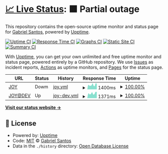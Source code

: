# [📈 Live Status](https://gabrielroot.github.io/uptime): <!--live status--> **🟧 Partial outage**

This repository contains the open-source uptime monitor and status page for [Gabriel Santos](https://gabrielroot.github.io/uptime), powered by [Upptime](https://github.com/upptime/upptime).

[![Uptime CI](https://github.com/gabrielroot/uptime/workflows/Uptime%20CI/badge.svg)](https://github.com/gabrielroot/uptime/actions?query=workflow%3A%22Uptime+CI%22)
[![Response Time CI](https://github.com/gabrielroot/uptime/workflows/Response%20Time%20CI/badge.svg)](https://github.com/gabrielroot/uptime/actions?query=workflow%3A%22Response+Time+CI%22)
[![Graphs CI](https://github.com/gabrielroot/uptime/workflows/Graphs%20CI/badge.svg)](https://github.com/gabrielroot/uptime/actions?query=workflow%3A%22Graphs+CI%22)
[![Static Site CI](https://github.com/gabrielroot/uptime/workflows/Static%20Site%20CI/badge.svg)](https://github.com/gabrielroot/uptime/actions?query=workflow%3A%22Static+Site+CI%22)
[![Summary CI](https://github.com/gabrielroot/uptime/workflows/Summary%20CI/badge.svg)](https://github.com/gabrielroot/uptime/actions?query=workflow%3A%22Summary+CI%22)

With [Upptime](https://upptime.js.org), you can get your own unlimited and free uptime monitor and status page, powered entirely by a GitHub repository. We use [Issues](https://github.com/gabrielroot/uptime/issues) as incident reports, [Actions](https://github.com/gabrielroot/uptime/actions) as uptime monitors, and [Pages](https://gabrielroot.github.io/uptime) for the status page.

<!--start: status pages-->
<!-- This summary is generated by Upptime (https://github.com/upptime/upptime) -->
<!-- Do not edit this manually, your changes will be overwritten -->
<!-- prettier-ignore -->
| URL | Status | History | Response Time | Uptime |
| --- | ------ | ------- | ------------- | ------ |
| <img alt="" src="https://icons.duckduckgo.com/ip3/joy.rockfellerbrasil.com.br.ico" height="13"> [JOY](http://joy.rockfellerbrasil.com.br) | Dowm | [joy.yml](https://github.com/gabrielroot/uptime/commits/HEAD/history/joy.yml) | <details><summary><img alt="Response time graph" src="./graphs/joy/response-time-week.png" height="20"> 1400ms</summary><br><a href="https://gabrielroot.github.io/uptime/history/joy"><img alt="Response time 1849" src="https://img.shields.io/endpoint?url=https%3A%2F%2Fraw.githubusercontent.com%2Fgabrielroot%2Fuptime%2FHEAD%2Fapi%2Fjoy%2Fresponse-time.json"></a><br><a href="https://gabrielroot.github.io/uptime/history/joy"><img alt="24-hour response time 1780" src="https://img.shields.io/endpoint?url=https%3A%2F%2Fraw.githubusercontent.com%2Fgabrielroot%2Fuptime%2FHEAD%2Fapi%2Fjoy%2Fresponse-time-day.json"></a><br><a href="https://gabrielroot.github.io/uptime/history/joy"><img alt="7-day response time 1400" src="https://img.shields.io/endpoint?url=https%3A%2F%2Fraw.githubusercontent.com%2Fgabrielroot%2Fuptime%2FHEAD%2Fapi%2Fjoy%2Fresponse-time-week.json"></a><br><a href="https://gabrielroot.github.io/uptime/history/joy"><img alt="30-day response time 1600" src="https://img.shields.io/endpoint?url=https%3A%2F%2Fraw.githubusercontent.com%2Fgabrielroot%2Fuptime%2FHEAD%2Fapi%2Fjoy%2Fresponse-time-month.json"></a><br><a href="https://gabrielroot.github.io/uptime/history/joy"><img alt="1-year response time 1849" src="https://img.shields.io/endpoint?url=https%3A%2F%2Fraw.githubusercontent.com%2Fgabrielroot%2Fuptime%2FHEAD%2Fapi%2Fjoy%2Fresponse-time-year.json"></a></details> | <details><summary><a href="https://gabrielroot.github.io/uptime/history/joy">100.00%</a></summary><a href="https://gabrielroot.github.io/uptime/history/joy"><img alt="All-time uptime 100.00%" src="https://img.shields.io/endpoint?url=https%3A%2F%2Fraw.githubusercontent.com%2Fgabrielroot%2Fuptime%2FHEAD%2Fapi%2Fjoy%2Fuptime.json"></a><br><a href="https://gabrielroot.github.io/uptime/history/joy"><img alt="24-hour uptime 100.00%" src="https://img.shields.io/endpoint?url=https%3A%2F%2Fraw.githubusercontent.com%2Fgabrielroot%2Fuptime%2FHEAD%2Fapi%2Fjoy%2Fuptime-day.json"></a><br><a href="https://gabrielroot.github.io/uptime/history/joy"><img alt="7-day uptime 100.00%" src="https://img.shields.io/endpoint?url=https%3A%2F%2Fraw.githubusercontent.com%2Fgabrielroot%2Fuptime%2FHEAD%2Fapi%2Fjoy%2Fuptime-week.json"></a><br><a href="https://gabrielroot.github.io/uptime/history/joy"><img alt="30-day uptime 100.00%" src="https://img.shields.io/endpoint?url=https%3A%2F%2Fraw.githubusercontent.com%2Fgabrielroot%2Fuptime%2FHEAD%2Fapi%2Fjoy%2Fuptime-month.json"></a><br><a href="https://gabrielroot.github.io/uptime/history/joy"><img alt="1-year uptime 100.00%" src="https://img.shields.io/endpoint?url=https%3A%2F%2Fraw.githubusercontent.com%2Fgabrielroot%2Fuptime%2FHEAD%2Fapi%2Fjoy%2Fuptime-year.json"></a></details>
| <img alt="" src="https://icons.duckduckgo.com/ip3/joydev.rockfellerbrasil.com.br.ico" height="13"> [JOY@DEV](http://joydev.rockfellerbrasil.com.br) | Up | [joy-dev.yml](https://github.com/gabrielroot/uptime/commits/HEAD/history/joy-dev.yml) | <details><summary><img alt="Response time graph" src="./graphs/joy-dev/response-time-week.png" height="20"> 1371ms</summary><br><a href="https://gabrielroot.github.io/uptime/history/joy-dev"><img alt="Response time 1662" src="https://img.shields.io/endpoint?url=https%3A%2F%2Fraw.githubusercontent.com%2Fgabrielroot%2Fuptime%2FHEAD%2Fapi%2Fjoy-dev%2Fresponse-time.json"></a><br><a href="https://gabrielroot.github.io/uptime/history/joy-dev"><img alt="24-hour response time 1761" src="https://img.shields.io/endpoint?url=https%3A%2F%2Fraw.githubusercontent.com%2Fgabrielroot%2Fuptime%2FHEAD%2Fapi%2Fjoy-dev%2Fresponse-time-day.json"></a><br><a href="https://gabrielroot.github.io/uptime/history/joy-dev"><img alt="7-day response time 1371" src="https://img.shields.io/endpoint?url=https%3A%2F%2Fraw.githubusercontent.com%2Fgabrielroot%2Fuptime%2FHEAD%2Fapi%2Fjoy-dev%2Fresponse-time-week.json"></a><br><a href="https://gabrielroot.github.io/uptime/history/joy-dev"><img alt="30-day response time 1601" src="https://img.shields.io/endpoint?url=https%3A%2F%2Fraw.githubusercontent.com%2Fgabrielroot%2Fuptime%2FHEAD%2Fapi%2Fjoy-dev%2Fresponse-time-month.json"></a><br><a href="https://gabrielroot.github.io/uptime/history/joy-dev"><img alt="1-year response time 1662" src="https://img.shields.io/endpoint?url=https%3A%2F%2Fraw.githubusercontent.com%2Fgabrielroot%2Fuptime%2FHEAD%2Fapi%2Fjoy-dev%2Fresponse-time-year.json"></a></details> | <details><summary><a href="https://gabrielroot.github.io/uptime/history/joy-dev">100.00%</a></summary><a href="https://gabrielroot.github.io/uptime/history/joy-dev"><img alt="All-time uptime 100.00%" src="https://img.shields.io/endpoint?url=https%3A%2F%2Fraw.githubusercontent.com%2Fgabrielroot%2Fuptime%2FHEAD%2Fapi%2Fjoy-dev%2Fuptime.json"></a><br><a href="https://gabrielroot.github.io/uptime/history/joy-dev"><img alt="24-hour uptime 100.00%" src="https://img.shields.io/endpoint?url=https%3A%2F%2Fraw.githubusercontent.com%2Fgabrielroot%2Fuptime%2FHEAD%2Fapi%2Fjoy-dev%2Fuptime-day.json"></a><br><a href="https://gabrielroot.github.io/uptime/history/joy-dev"><img alt="7-day uptime 100.00%" src="https://img.shields.io/endpoint?url=https%3A%2F%2Fraw.githubusercontent.com%2Fgabrielroot%2Fuptime%2FHEAD%2Fapi%2Fjoy-dev%2Fuptime-week.json"></a><br><a href="https://gabrielroot.github.io/uptime/history/joy-dev"><img alt="30-day uptime 100.00%" src="https://img.shields.io/endpoint?url=https%3A%2F%2Fraw.githubusercontent.com%2Fgabrielroot%2Fuptime%2FHEAD%2Fapi%2Fjoy-dev%2Fuptime-month.json"></a><br><a href="https://gabrielroot.github.io/uptime/history/joy-dev"><img alt="1-year uptime 100.00%" src="https://img.shields.io/endpoint?url=https%3A%2F%2Fraw.githubusercontent.com%2Fgabrielroot%2Fuptime%2FHEAD%2Fapi%2Fjoy-dev%2Fuptime-year.json"></a></details>

<!--end: status pages-->

[**Visit our status website →**](https://gabrielroot.github.io/uptime)

## 📄 License

- Powered by: [Upptime](https://github.com/upptime/upptime)
- Code: [MIT](./LICENSE) © [Gabriel Santos](https://gabrielroot.github.io/uptime)
- Data in the `./history` directory: [Open Database License](https://opendatacommons.org/licenses/odbl/1-0/)
